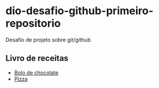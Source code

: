 # dio-desafio-github-primeiro-repositorio
Desafio de projeto sobre git/github

## Livro de receitas

  - [Bolo de chocolate](receitas/bolo%20de%20chocolate.md)
  - [Pizza](receitas/pizza.md)
